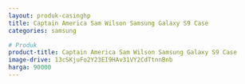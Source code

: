 ```yaml
---
layout: produk-casinghp
title: Captain America Sam Wilson Samsung Galaxy S9 Case
categories: samsung

# Produk
product-title: Captain America Sam Wilson Samsung Galaxy S9 Case
image-drive: 13cSKjuFo2Y23EI9HAv31VY2CdTtnnBnb
harga: 90000
---
```

